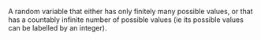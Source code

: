 A random variable that either has only finitely many possible values, or
that has a countably infinite number of possible values (ie its possible
values can be labelled by an integer).
